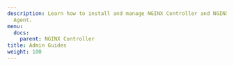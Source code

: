 ```yaml
---
description: Learn how to install and manage NGINX Controller and NGINX Controller
  Agent.
menu:
  docs:
    parent: NGINX Controller
title: Admin Guides
weight: 100
---
```

